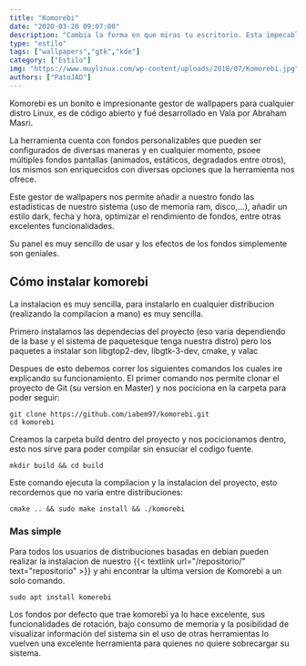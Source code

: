 ```yaml
---
title: "Komorebi"
date: "2020-03-20 09:07:00"
description: "Cambia la forma en que miras tu escritorio. Esta impecable aplicacion permite dar una vuelta de tuercas a tus wallpapers."
type: "estilo"
tags: ["wallpapers","gtk","kde"]
category: ["Estilo"]
img: "https://www.muylinux.com/wp-content/uploads/2018/07/Komorebi.jpg"
authors: ["PatoJAD"]
---
```


Komorebi es un bonito e impresionante gestor de wallpapers para cualquier distro Linux, es de código abierto y fué desarrollado en Vala por Abraham Masri.

La herramienta cuenta con fondos personalizables que pueden ser configurados de diversas maneras y en cualquier momento, psoee múltiples fondos pantallas (animados, estáticos, degradados entre otros), los mismos son enriquecidos con diversas opciones que la herramienta nos ofrece.

Este gestor de wallpapers nos permite añadir a nuestro fondo las estadísticas de nuestro sistema (uso de memoria ram, disco,…), añadir un estilo dark, fecha y hora, optimizar el rendimiento de fondos, entre otras excelentes funcionalidades.

Su panel es muy sencillo de usar y los efectos de los fondos simplemente son geniales.




## Cómo instalar komorebi



La instalacion es muy sencilla, para instalarlo en cualquier distribucion (realizando la compilacion a mano) es muy sencilla.

Primero instalamos las dependecias del proyecto (eso varia dependiendo de la base y el sistema de paquetesque tenga nuestra distro) pero los paquetes a instalar son libgtop2-dev, libgtk-3-dev, cmake, y valac

Despues de esto debemos correr los siguientes comandos los cuales ire explicando su funcionamiento. El primer comando nos permite clonar el proyecto de Git (su version en Master) y nos pociciona en la carpeta para poder seguir:



    git clone https://github.com/iabem97/komorebi.git
    cd komorebi



Creamos la carpeta build dentro del proyecto y nos pocicionamos dentro, esto nos sirve para poder compilar sin ensuciar el codigo fuente.



    mkdir build && cd build



Este comando ejecuta la compilacion y la instalacion del proyecto, esto recordemos que no varia entre distribuciones:



    cmake .. && sudo make install && ./komorebi




### Mas simple



Para todos los usuarios de distribuciones basadas en debian pueden realizar la instalacion de nuestro {{< textlink url="/repositorio/" text="repositorio" >}} y ahi encontrar la ultima version de Komorebi a un solo comando.



    sudo apt install komerebi




Los fondos por defecto que trae komorebi ya lo hace excelente, sus funcionalidades de rotación, bajo consumo de memoria y la posibilidad de visualizar información del sistema sin el uso de otras herramientas lo vuelven una excelente herramienta para quienes no quiere sobrecargar su sistema.
